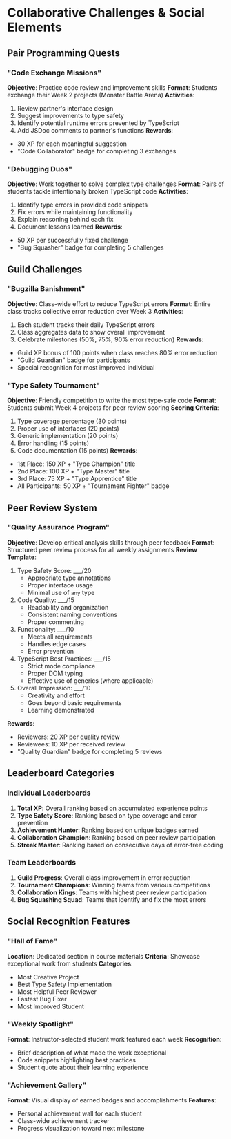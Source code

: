 # Collaborative Challenges & Social Elements

## Pair Programming Quests

### "Code Exchange Missions"

**Objective**: Practice code review and improvement skills
**Format**: Students exchange their Week 2 projects (Monster Battle Arena)
**Activities**:

1. Review partner's interface design
2. Suggest improvements to type safety
3. Identify potential runtime errors prevented by TypeScript
4. Add JSDoc comments to partner's functions
   **Rewards**:

- 30 XP for each meaningful suggestion
- "Code Collaborator" badge for completing 3 exchanges

### "Debugging Duos"

**Objective**: Work together to solve complex type challenges
**Format**: Pairs of students tackle intentionally broken TypeScript code
**Activities**:

1. Identify type errors in provided code snippets
2. Fix errors while maintaining functionality
3. Explain reasoning behind each fix
4. Document lessons learned
   **Rewards**:

- 50 XP per successfully fixed challenge
- "Bug Squasher" badge for completing 5 challenges

## Guild Challenges

### "Bugzilla Banishment"

**Objective**: Class-wide effort to reduce TypeScript errors
**Format**: Entire class tracks collective error reduction over Week 3
**Activities**:

1. Each student tracks their daily TypeScript errors
2. Class aggregates data to show overall improvement
3. Celebrate milestones (50%, 75%, 90% error reduction)
   **Rewards**:

- Guild XP bonus of 100 points when class reaches 80% error reduction
- "Guild Guardian" badge for participants
- Special recognition for most improved individual

### "Type Safety Tournament"

**Objective**: Friendly competition to write the most type-safe code
**Format**: Students submit Week 4 projects for peer review scoring
**Scoring Criteria**:

1. Type coverage percentage (30 points)
2. Proper use of interfaces (20 points)
3. Generic implementation (20 points)
4. Error handling (15 points)
5. Code documentation (15 points)
   **Rewards**:

- 1st Place: 150 XP + "Type Champion" title
- 2nd Place: 100 XP + "Type Master" title
- 3rd Place: 75 XP + "Type Apprentice" title
- All Participants: 50 XP + "Tournament Fighter" badge

## Peer Review System

### "Quality Assurance Program"

**Objective**: Develop critical analysis skills through peer feedback
**Format**: Structured peer review process for all weekly assignments
**Review Template**:

1. Type Safety Score: \_\_\_/20
   - Appropriate type annotations
   - Proper interface usage
   - Minimal use of `any` type
2. Code Quality: \_\_\_/15
   - Readability and organization
   - Consistent naming conventions
   - Proper commenting
3. Functionality: \_\_\_/10
   - Meets all requirements
   - Handles edge cases
   - Error prevention
4. TypeScript Best Practices: \_\_\_/15
   - Strict mode compliance
   - Proper DOM typing
   - Effective use of generics (where applicable)
5. Overall Impression: \_\_\_/10
   - Creativity and effort
   - Goes beyond basic requirements
   - Learning demonstrated

**Rewards**:

- Reviewers: 20 XP per quality review
- Reviewees: 10 XP per received review
- "Quality Guardian" badge for completing 5 reviews

## Leaderboard Categories

### Individual Leaderboards

1. **Total XP**: Overall ranking based on accumulated experience points
2. **Type Safety Score**: Ranking based on type coverage and error prevention
3. **Achievement Hunter**: Ranking based on unique badges earned
4. **Collaboration Champion**: Ranking based on peer review participation
5. **Streak Master**: Ranking based on consecutive days of error-free coding

### Team Leaderboards

1. **Guild Progress**: Overall class improvement in error reduction
2. **Tournament Champions**: Winning teams from various competitions
3. **Collaboration Kings**: Teams with highest peer review participation
4. **Bug Squashing Squad**: Teams that identify and fix the most errors

## Social Recognition Features

### "Hall of Fame"

**Location**: Dedicated section in course materials
**Criteria**: Showcase exceptional work from students
**Categories**:

- Most Creative Project
- Best Type Safety Implementation
- Most Helpful Peer Reviewer
- Fastest Bug Fixer
- Most Improved Student

### "Weekly Spotlight"

**Format**: Instructor-selected student work featured each week
**Recognition**:

- Brief description of what made the work exceptional
- Code snippets highlighting best practices
- Student quote about their learning experience

### "Achievement Gallery"

**Format**: Visual display of earned badges and accomplishments
**Features**:

- Personal achievement wall for each student
- Class-wide achievement tracker
- Progress visualization toward next milestone
